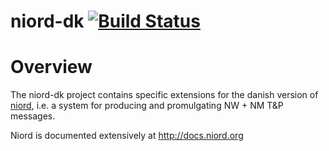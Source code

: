 # niord-dk [![Build Status](https://travis-ci.com/NiordOrg/niord-dk.svg?branch=master)](https://travis-ci.com/NiordOrg/niord-dk)

# Overview
The niord-dk project contains specific extensions for the danish version of   
[niord](https://github.com/NiordOrg), i.e. a system
for producing and promulgating NW + NM T&P messages.

Niord is documented extensively at http://docs.niord.org
